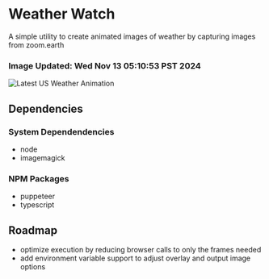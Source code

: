 # Weather Watch

A simple utility to create animated images of weather by capturing images from zoom.earth

### Image Updated: Wed Nov 13 05:10:53 PST 2024

![Latest US Weather Animation](animations/2024-11-13.webp)

## Dependencies
### System Dependendencies
* node
* imagemagick
### NPM Packages
* puppeteer
* typescript

## Roadmap
* optimize execution by reducing browser calls to only the frames needed
* add environment variable support to adjust overlay and output image options

